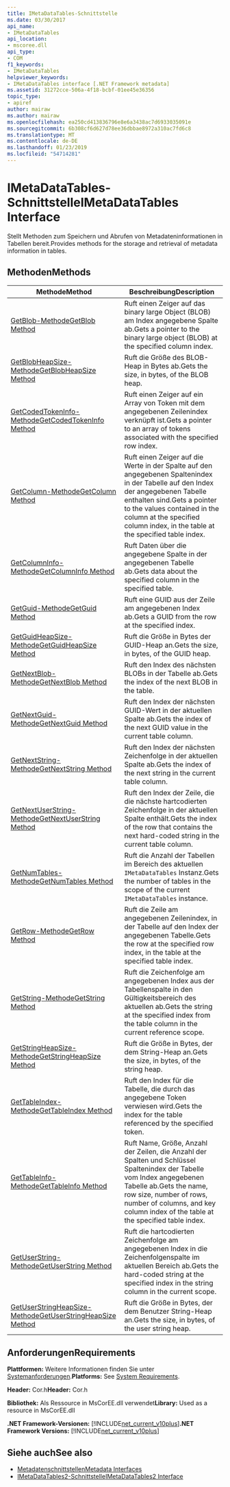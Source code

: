 ```yaml
---
title: IMetaDataTables-Schnittstelle
ms.date: 03/30/2017
api_name:
- IMetaDataTables
api_location:
- mscoree.dll
api_type:
- COM
f1_keywords:
- IMetaDataTables
helpviewer_keywords:
- IMetaDataTables interface [.NET Framework metadata]
ms.assetid: 31272cce-506a-4f18-bcbf-01ee45e36356
topic_type:
- apiref
author: mairaw
ms.author: mairaw
ms.openlocfilehash: ea250cd413836796e8e6a3438ac7d6933035091e
ms.sourcegitcommit: 6b308cf6d627d78ee36dbbae8972a310ac7fd6c8
ms.translationtype: MT
ms.contentlocale: de-DE
ms.lasthandoff: 01/23/2019
ms.locfileid: "54714281"
---
```

# <a name="imetadatatables-interface"></a><span data-ttu-id="c28b3-102">IMetaDataTables-Schnittstelle</span><span class="sxs-lookup"><span data-stu-id="c28b3-102">IMetaDataTables Interface</span></span>
<span data-ttu-id="c28b3-103">Stellt Methoden zum Speichern und Abrufen von Metadateninformationen in Tabellen bereit.</span><span class="sxs-lookup"><span data-stu-id="c28b3-103">Provides methods for the storage and retrieval of metadata information in tables.</span></span>  
  
## <a name="methods"></a><span data-ttu-id="c28b3-104">Methoden</span><span class="sxs-lookup"><span data-stu-id="c28b3-104">Methods</span></span>  
  
|<span data-ttu-id="c28b3-105">Methode</span><span class="sxs-lookup"><span data-stu-id="c28b3-105">Method</span></span>|<span data-ttu-id="c28b3-106">Beschreibung</span><span class="sxs-lookup"><span data-stu-id="c28b3-106">Description</span></span>|  
|------------|-----------------|  
|[<span data-ttu-id="c28b3-107">GetBlob-Methode</span><span class="sxs-lookup"><span data-stu-id="c28b3-107">GetBlob Method</span></span>](../../../../docs/framework/unmanaged-api/metadata/imetadatatables-getblob-method.md)|<span data-ttu-id="c28b3-108">Ruft einen Zeiger auf das binary large Object (BLOB) am Index angegebene Spalte ab.</span><span class="sxs-lookup"><span data-stu-id="c28b3-108">Gets a pointer to the binary large object (BLOB) at the specified column index.</span></span>|  
|[<span data-ttu-id="c28b3-109">GetBlobHeapSize-Methode</span><span class="sxs-lookup"><span data-stu-id="c28b3-109">GetBlobHeapSize Method</span></span>](../../../../docs/framework/unmanaged-api/metadata/imetadatatables-getblobheapsize-method.md)|<span data-ttu-id="c28b3-110">Ruft die Größe des BLOB-Heap in Bytes ab.</span><span class="sxs-lookup"><span data-stu-id="c28b3-110">Gets the size, in bytes, of the BLOB heap.</span></span>|  
|[<span data-ttu-id="c28b3-111">GetCodedTokenInfo-Methode</span><span class="sxs-lookup"><span data-stu-id="c28b3-111">GetCodedTokenInfo Method</span></span>](../../../../docs/framework/unmanaged-api/metadata/imetadatatables-getcodedtokeninfo-method.md)|<span data-ttu-id="c28b3-112">Ruft einen Zeiger auf ein Array von Token mit dem angegebenen Zeilenindex verknüpft ist.</span><span class="sxs-lookup"><span data-stu-id="c28b3-112">Gets a pointer to an array of tokens associated with the specified row index.</span></span>|  
|[<span data-ttu-id="c28b3-113">GetColumn-Methode</span><span class="sxs-lookup"><span data-stu-id="c28b3-113">GetColumn Method</span></span>](../../../../docs/framework/unmanaged-api/metadata/imetadatatables-getcolumn-method.md)|<span data-ttu-id="c28b3-114">Ruft einen Zeiger auf die Werte in der Spalte auf den angegebenen Spaltenindex in der Tabelle auf den Index der angegebenen Tabelle enthalten sind.</span><span class="sxs-lookup"><span data-stu-id="c28b3-114">Gets a pointer to the values contained in the column at the specified column index, in the table at the specified table index.</span></span>|  
|[<span data-ttu-id="c28b3-115">GetColumnInfo-Methode</span><span class="sxs-lookup"><span data-stu-id="c28b3-115">GetColumnInfo Method</span></span>](../../../../docs/framework/unmanaged-api/metadata/imetadatatables-getcolumninfo-method.md)|<span data-ttu-id="c28b3-116">Ruft Daten über die angegebene Spalte in der angegebenen Tabelle ab.</span><span class="sxs-lookup"><span data-stu-id="c28b3-116">Gets data about the specified column in the specified table.</span></span>|  
|[<span data-ttu-id="c28b3-117">GetGuid-Methode</span><span class="sxs-lookup"><span data-stu-id="c28b3-117">GetGuid Method</span></span>](../../../../docs/framework/unmanaged-api/metadata/imetadatatables-getguid-method.md)|<span data-ttu-id="c28b3-118">Ruft eine GUID aus der Zeile am angegebenen Index ab.</span><span class="sxs-lookup"><span data-stu-id="c28b3-118">Gets a GUID from the row at the specified index.</span></span>|  
|[<span data-ttu-id="c28b3-119">GetGuidHeapSize-Methode</span><span class="sxs-lookup"><span data-stu-id="c28b3-119">GetGuidHeapSize Method</span></span>](../../../../docs/framework/unmanaged-api/metadata/imetadatatables-getguidheapsize-method.md)|<span data-ttu-id="c28b3-120">Ruft die Größe in Bytes der GUID-Heap an.</span><span class="sxs-lookup"><span data-stu-id="c28b3-120">Gets the size, in bytes, of the GUID heap.</span></span>|  
|[<span data-ttu-id="c28b3-121">GetNextBlob-Methode</span><span class="sxs-lookup"><span data-stu-id="c28b3-121">GetNextBlob Method</span></span>](../../../../docs/framework/unmanaged-api/metadata/imetadatatables-getnextblob-method.md)|<span data-ttu-id="c28b3-122">Ruft den Index des nächsten BLOBs in der Tabelle ab.</span><span class="sxs-lookup"><span data-stu-id="c28b3-122">Gets the index of the next BLOB in the table.</span></span>|  
|[<span data-ttu-id="c28b3-123">GetNextGuid-Methode</span><span class="sxs-lookup"><span data-stu-id="c28b3-123">GetNextGuid Method</span></span>](../../../../docs/framework/unmanaged-api/metadata/imetadatatables-getnextguid-method.md)|<span data-ttu-id="c28b3-124">Ruft den Index der nächsten GUID-Wert in der aktuellen Spalte ab.</span><span class="sxs-lookup"><span data-stu-id="c28b3-124">Gets the index of the next GUID value in the current table column.</span></span>|  
|[<span data-ttu-id="c28b3-125">GetNextString-Methode</span><span class="sxs-lookup"><span data-stu-id="c28b3-125">GetNextString Method</span></span>](../../../../docs/framework/unmanaged-api/metadata/imetadatatables-getnextstring-method.md)|<span data-ttu-id="c28b3-126">Ruft den Index der nächsten Zeichenfolge in der aktuellen Spalte ab.</span><span class="sxs-lookup"><span data-stu-id="c28b3-126">Gets the index of the next string in the current table column.</span></span>|  
|[<span data-ttu-id="c28b3-127">GetNextUserString-Methode</span><span class="sxs-lookup"><span data-stu-id="c28b3-127">GetNextUserString Method</span></span>](../../../../docs/framework/unmanaged-api/metadata/imetadatatables-getnextuserstring-method.md)|<span data-ttu-id="c28b3-128">Ruft den Index der Zeile, die die nächste hartcodierten Zeichenfolge in der aktuellen Spalte enthält.</span><span class="sxs-lookup"><span data-stu-id="c28b3-128">Gets the index of the row that contains the next hard-coded string in the current table column.</span></span>|  
|[<span data-ttu-id="c28b3-129">GetNumTables-Methode</span><span class="sxs-lookup"><span data-stu-id="c28b3-129">GetNumTables Method</span></span>](../../../../docs/framework/unmanaged-api/metadata/imetadatatables-getnumtables-method.md)|<span data-ttu-id="c28b3-130">Ruft die Anzahl der Tabellen im Bereich des aktuellen `IMetaDataTables` Instanz.</span><span class="sxs-lookup"><span data-stu-id="c28b3-130">Gets the number of tables in the scope of the current `IMetaDataTables` instance.</span></span>|  
|[<span data-ttu-id="c28b3-131">GetRow-Methode</span><span class="sxs-lookup"><span data-stu-id="c28b3-131">GetRow Method</span></span>](../../../../docs/framework/unmanaged-api/metadata/imetadatatables-getrow-method.md)|<span data-ttu-id="c28b3-132">Ruft die Zeile am angegebenen Zeilenindex, in der Tabelle auf den Index der angegebenen Tabelle.</span><span class="sxs-lookup"><span data-stu-id="c28b3-132">Gets the row at the specified row index, in the table at the specified table index.</span></span>|  
|[<span data-ttu-id="c28b3-133">GetString-Methode</span><span class="sxs-lookup"><span data-stu-id="c28b3-133">GetString Method</span></span>](../../../../docs/framework/unmanaged-api/metadata/imetadatatables-getstring-method.md)|<span data-ttu-id="c28b3-134">Ruft die Zeichenfolge am angegebenen Index aus der Tabellenspalte in den Gültigkeitsbereich des aktuellen ab.</span><span class="sxs-lookup"><span data-stu-id="c28b3-134">Gets the string at the specified index from the table column in the current reference scope.</span></span>|  
|[<span data-ttu-id="c28b3-135">GetStringHeapSize-Methode</span><span class="sxs-lookup"><span data-stu-id="c28b3-135">GetStringHeapSize Method</span></span>](../../../../docs/framework/unmanaged-api/metadata/imetadatatables-getstringheapsize-method.md)|<span data-ttu-id="c28b3-136">Ruft die Größe in Bytes, der dem String-Heap an.</span><span class="sxs-lookup"><span data-stu-id="c28b3-136">Gets the size, in bytes, of the string heap.</span></span>|  
|[<span data-ttu-id="c28b3-137">GetTableIndex-Methode</span><span class="sxs-lookup"><span data-stu-id="c28b3-137">GetTableIndex Method</span></span>](../../../../docs/framework/unmanaged-api/metadata/imetadatatables-gettableindex-method.md)|<span data-ttu-id="c28b3-138">Ruft den Index für die Tabelle, die durch das angegebene Token verwiesen wird.</span><span class="sxs-lookup"><span data-stu-id="c28b3-138">Gets the index for the table referenced by the specified token.</span></span>|  
|[<span data-ttu-id="c28b3-139">GetTableInfo-Methode</span><span class="sxs-lookup"><span data-stu-id="c28b3-139">GetTableInfo Method</span></span>](../../../../docs/framework/unmanaged-api/metadata/imetadatatables-gettableinfo-method.md)|<span data-ttu-id="c28b3-140">Ruft Name, Größe, Anzahl der Zeilen, die Anzahl der Spalten und Schlüssel Spaltenindex der Tabelle vom Index angegebenen Tabelle ab.</span><span class="sxs-lookup"><span data-stu-id="c28b3-140">Gets the name, row size, number of rows, number of columns, and key column index of the table at the specified table index.</span></span>|  
|[<span data-ttu-id="c28b3-141">GetUserString-Methode</span><span class="sxs-lookup"><span data-stu-id="c28b3-141">GetUserString Method</span></span>](../../../../docs/framework/unmanaged-api/metadata/imetadatatables-getuserstring-method.md)|<span data-ttu-id="c28b3-142">Ruft die hartcodierten Zeichenfolge am angegebenen Index in die Zeichenfolgenspalte im aktuellen Bereich ab.</span><span class="sxs-lookup"><span data-stu-id="c28b3-142">Gets the hard-coded string at the specified index in the string column in the current scope.</span></span>|  
|[<span data-ttu-id="c28b3-143">GetUserStringHeapSize-Methode</span><span class="sxs-lookup"><span data-stu-id="c28b3-143">GetUserStringHeapSize Method</span></span>](../../../../docs/framework/unmanaged-api/metadata/imetadatatables-getuserstringheapsize-method.md)|<span data-ttu-id="c28b3-144">Ruft die Größe in Bytes, der dem Benutzer String-Heap an.</span><span class="sxs-lookup"><span data-stu-id="c28b3-144">Gets the size, in bytes, of the user string heap.</span></span>|  
  
## <a name="requirements"></a><span data-ttu-id="c28b3-145">Anforderungen</span><span class="sxs-lookup"><span data-stu-id="c28b3-145">Requirements</span></span>  
 <span data-ttu-id="c28b3-146">**Plattformen:** Weitere Informationen finden Sie unter [Systemanforderungen](../../../../docs/framework/get-started/system-requirements.md).</span><span class="sxs-lookup"><span data-stu-id="c28b3-146">**Platforms:** See [System Requirements](../../../../docs/framework/get-started/system-requirements.md).</span></span>  
  
 <span data-ttu-id="c28b3-147">**Header:** Cor.h</span><span class="sxs-lookup"><span data-stu-id="c28b3-147">**Header:** Cor.h</span></span>  
  
 <span data-ttu-id="c28b3-148">**Bibliothek:** Als Ressource in MsCorEE.dll verwendet</span><span class="sxs-lookup"><span data-stu-id="c28b3-148">**Library:** Used as a resource in MsCorEE.dll</span></span>  
  
 <span data-ttu-id="c28b3-149">**.NET Framework-Versionen:** [!INCLUDE[net_current_v10plus](../../../../includes/net-current-v10plus-md.md)]</span><span class="sxs-lookup"><span data-stu-id="c28b3-149">**.NET Framework Versions:** [!INCLUDE[net_current_v10plus](../../../../includes/net-current-v10plus-md.md)]</span></span>  
  
## <a name="see-also"></a><span data-ttu-id="c28b3-150">Siehe auch</span><span class="sxs-lookup"><span data-stu-id="c28b3-150">See also</span></span>
- [<span data-ttu-id="c28b3-151">Metadatenschnittstellen</span><span class="sxs-lookup"><span data-stu-id="c28b3-151">Metadata Interfaces</span></span>](../../../../docs/framework/unmanaged-api/metadata/metadata-interfaces.md)
- [<span data-ttu-id="c28b3-152">IMetaDataTables2-Schnittstelle</span><span class="sxs-lookup"><span data-stu-id="c28b3-152">IMetaDataTables2 Interface</span></span>](../../../../docs/framework/unmanaged-api/metadata/imetadatatables2-interface.md)
